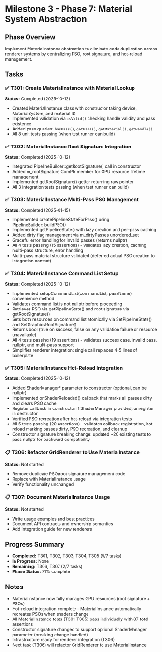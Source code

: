 # Milestone 3 - Phase 7: Material System Abstraction

## Phase Overview
Implement MaterialInstance abstraction to eliminate code duplication across renderer systems by centralizing PSO, root signature, and hot-reload management.

## Tasks

### ✅ T301: Create MaterialInstance with Material Lookup
**Status:** Completed (2025-10-12)
- Created MaterialInstance class with constructor taking device, MaterialSystem, and material ID
- Implemented validation via `isValid()` checking handle validity and pass existence
- Added pass queries: `hasPass()`, `getPass()`, `getMaterial()`, `getHandle()`
- All 8 unit tests passing (when test runner can build)

### ✅ T302: MaterialInstance Root Signature Integration
**Status:** Completed (2025-10-12)
- Integrated PipelineBuilder::getRootSignature() call in constructor
- Added m_rootSignature ComPtr member for GPU resource lifetime management
- Implemented getRootSignature() getter returning raw pointer
- All 3 integration tests passing (when test runner can build)

### ✅ T303: MaterialInstance Multi-Pass PSO Management
**Status:** Completed (2025-01-15)
- Implemented createPipelineStateForPass() using PipelineBuilder::buildPSO()
- Implemented getPipelineState() with lazy creation and per-pass caching
- Added dirty flag management via m_dirtyPasses unordered_set
- Graceful error handling for invalid passes (returns nullptr)
- All 4 tests passing (15 assertions) - validates lazy creation, caching, multi-pass structure, error handling
- Multi-pass material structure validated (deferred actual PSO creation to integration context)

### ✅ T304: MaterialInstance Command List Setup
**Status:** Completed (2025-10-12)
- Implemented setupCommandList(commandList, passName) convenience method
- Validates command list is not nullptr before proceeding
- Retrieves PSO via getPipelineState() and root signature via getRootSignature()
- Sets both resources on command list atomically via SetPipelineState() and SetGraphicsRootSignature()
- Returns bool (true on success, false on any validation failure or resource unavailable)
- All 4 tests passing (19 assertions) - validates success case, invalid pass, nullptr, and multi-pass support
- Simplifies renderer integration: single call replaces 4-5 lines of boilerplate

### ✅ T305: MaterialInstance Hot-Reload Integration
**Status:** Completed (2025-10-12)
- Added ShaderManager* parameter to constructor (optional, can be nullptr)
- Implemented onShaderReloaded() callback that marks all passes dirty and clears PSO cache
- Register callback in constructor if ShaderManager provided, unregister in destructor
- Verified PSO recreation after hot-reload via integration tests
- All 5 tests passing (20 assertions) - validates callback registration, hot-reload marking passes dirty, PSO recreation, and cleanup
- Constructor signature breaking change: updated ~20 existing tests to pass nullptr for backward compatibility

### 📋 T306: Refactor GridRenderer to Use MaterialInstance
**Status:** Not started
- Remove duplicate PSO/root signature management code
- Replace with MaterialInstance usage
- Verify functionality unchanged

### 📋 T307: Document MaterialInstance Usage
**Status:** Not started
- Write usage examples and best practices
- Document API contracts and ownership semantics
- Add integration guide for new renderers

## Progress Summary
- **Completed:** T301, T302, T303, T304, T305 (5/7 tasks)
- **In Progress:** None
- **Remaining:** T306, T307 (2/7 tasks)
- **Phase Status:** 71% complete

## Notes
- MaterialInstance now fully manages GPU resources (root signature + PSOs)
- Hot-reload integration complete - MaterialInstance automatically recreates PSOs when shaders change
- All MaterialInstance tests (T301-T305) pass individually with 87 total assertions
- Constructor signature changed to support optional ShaderManager parameter (breaking change handled)
- Infrastructure ready for renderer integration (T306)
- Next task (T306) will refactor GridRenderer to use MaterialInstance
